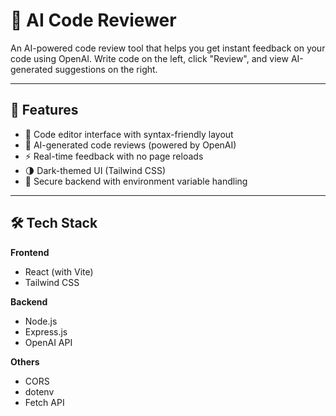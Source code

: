 # 🧠 AI Code Reviewer

An AI-powered code review tool that helps you get instant feedback on your code using OpenAI. Write code on the left, click "Review", and view AI-generated suggestions on the right.

---

## 🚀 Features

- 📝 Code editor interface with syntax-friendly layout
- 🤖 AI-generated code reviews (powered by OpenAI)
- ⚡ Real-time feedback with no page reloads
- 🌗 Dark-themed UI (Tailwind CSS)
- 🔐 Secure backend with environment variable handling

---

## 🛠️ Tech Stack

**Frontend**
- React (with Vite)
- Tailwind CSS

**Backend**
- Node.js
- Express.js
- OpenAI API

**Others**
- CORS
- dotenv
- Fetch API
